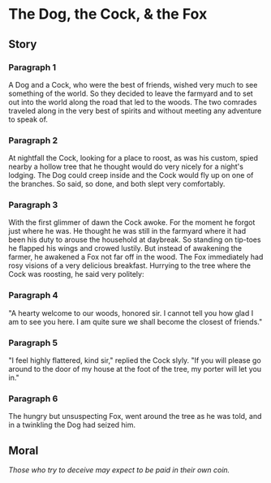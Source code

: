 
# The Dog, the Cock, & the Fox

## Story


### Paragraph 1

A Dog and a Cock, who were the best of friends, wished very much to see something of the world. So they decided to leave the farmyard and to set out into the world along the road that led to the woods. The two comrades traveled along in the very best of spirits and without meeting any adventure to speak of.



### Paragraph 2

At nightfall the Cock, looking for a place to roost, as was his custom, spied nearby a hollow tree that he thought would do very nicely for a night's lodging. The Dog could creep inside and the Cock would fly up on one of the branches. So said, so done, and both slept very comfortably.



### Paragraph 3

With the first glimmer of dawn the Cock awoke. For the moment he forgot just where he was. He thought he was still in the farmyard where it had been his duty to arouse the household at daybreak. So standing on tip-toes he flapped his wings and crowed lustily. But instead of awakening the farmer, he awakened a Fox not far off in the wood. The Fox immediately had rosy visions of a very delicious breakfast. Hurrying to the tree where the Cock was roosting, he said very politely:



### Paragraph 4

"A hearty welcome to our woods, honored sir. I cannot tell you how glad I am to see you here. I am quite sure we shall become the closest of friends."



### Paragraph 5

"I feel highly flattered, kind sir," replied the Cock slyly. "If you will please go around to the door of my house at the foot of the tree, my porter will let you in."



### Paragraph 6

The hungry but unsuspecting Fox, went around the tree as he was told, and in a twinkling the Dog had seized him.



## Moral

_Those who try to deceive may expect to be paid in their own coin._


